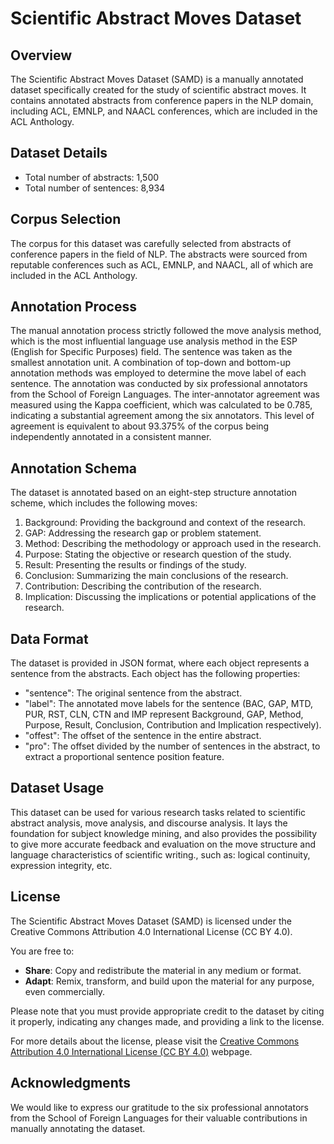 # Scientific Abstract Moves Dataset

## Overview
The Scientific Abstract Moves Dataset (SAMD) is a manually annotated dataset specifically created for the study of scientific abstract moves. It contains annotated abstracts from conference papers in the NLP domain, including ACL, EMNLP, and NAACL conferences, which are included in the ACL Anthology.

## Dataset Details
- Total number of abstracts: 1,500
- Total number of sentences: 8,934

## Corpus Selection
The corpus for this dataset was carefully selected from abstracts of conference papers in the field of NLP. The abstracts were sourced from reputable conferences such as ACL, EMNLP, and NAACL, all of which are included in the ACL Anthology.

## Annotation Process
The manual annotation process strictly followed the move analysis method, which is the most influential language use analysis method in the ESP (English for Specific Purposes) field. The sentence was taken as the smallest annotation unit. A combination of top-down and bottom-up annotation methods was employed to determine the move label of each sentence. The annotation was conducted by six professional annotators from the School of Foreign Languages. The inter-annotator agreement was measured using the Kappa coefficient, which was calculated to be 0.785, indicating a substantial agreement among the six annotators. This level of agreement is equivalent to about 93.375% of the corpus being independently annotated in a consistent manner.

## Annotation Schema
The dataset is annotated based on an eight-step structure annotation scheme, which includes the following moves:
1. Background: Providing the background and context of the research.
2. GAP: Addressing the research gap or problem statement.
3. Method: Describing the methodology or approach used in the research.
4. Purpose: Stating the objective or research question of the study.
5. Result: Presenting the results or findings of the study.
6. Conclusion: Summarizing the main conclusions of the research.
7. Contribution: Describing the contribution of the research.
8. Implication: Discussing the implications or potential applications of the research.

## Data Format
The dataset is provided in JSON format, where each object represents a sentence from the abstracts. Each object has the following properties:
- "sentence": The original sentence from the abstract.
- "label": The annotated move labels for the sentence (BAC, GAP, MTD, PUR, RST, CLN, CTN and IMP represent Background, GAP, Method, Purpose, Result, Conclusion, Contribution and Implication respectively).
- "offest": The offset of the sentence in the entire abstract.
- "pro": The offset divided by the number of sentences in the abstract, to extract a proportional sentence position feature.

## Dataset Usage
This dataset can be used for various research tasks related to scientific abstract analysis, move analysis, and discourse analysis. It lays the foundation for subject knowledge mining, and also provides the possibility to give more accurate feedback and evaluation on the move structure and language characteristics of scientific writing., such as: logical continuity, expression integrity, etc.

## License
The Scientific Abstract Moves Dataset (SAMD) is licensed under the Creative Commons Attribution 4.0 International License (CC BY 4.0).

You are free to:

- **Share**: Copy and redistribute the material in any medium or format.
- **Adapt**: Remix, transform, and build upon the material for any purpose, even commercially.

Please note that you must provide appropriate credit to the dataset by citing it properly, indicating any changes made, and providing a link to the license.

For more details about the license, please visit the [Creative Commons Attribution 4.0 International License (CC BY 4.0)](https://creativecommons.org/licenses/by/4.0/) webpage.

## Acknowledgments
We would like to express our gratitude to the six professional annotators from the School of Foreign Languages for their valuable contributions in manually annotating the dataset.
